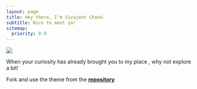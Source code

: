 ```yaml
---
layout: page
title: Hey there, I'm Sivajeet Chand.
subtitle: Nice to meet ya!
sitemap:
  priority: 0.9
---
```


<img src="{{ '/assets/img/pudhina.jpg' | prepend: site.baseurl }}" id="about-img">

<div id="describe-text">
	<p>When your curiosity has already brought you to my place , why not explore a bit!</p>
	<p>Fork and use the theme from the <strong> <a href="https://github.com/knhash/Pudhina"> repository</a> </strong></p>
</div>
